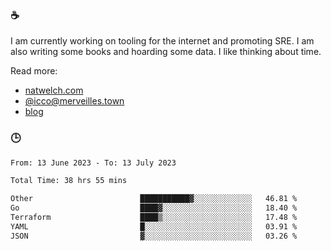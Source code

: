 ### ☕

I am currently working on tooling for the internet and promoting SRE. I am also writing some books and hoarding some data. I like thinking about time. 

Read more:

 - [natwelch.com](https://natwelch.com)
 - [@icco@merveilles.town](https://merveilles.town/@icco)
 - [blog](https://writing.natwelch.com)

### 🕒

<!--START_SECTION:waka-->

```txt
From: 13 June 2023 - To: 13 July 2023

Total Time: 38 hrs 55 mins

Other                        ███████████▓░░░░░░░░░░░░░   46.81 %
Go                           ████▓░░░░░░░░░░░░░░░░░░░░   18.40 %
Terraform                    ████▒░░░░░░░░░░░░░░░░░░░░   17.48 %
YAML                         █░░░░░░░░░░░░░░░░░░░░░░░░   03.91 %
JSON                         ▓░░░░░░░░░░░░░░░░░░░░░░░░   03.26 %
```

<!--END_SECTION:waka-->

